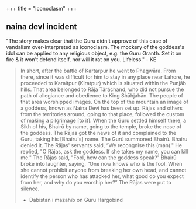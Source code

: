 +++
title = "Iconoclasm"
+++

## naina devI incident

"The story makes clear that the Guru didn't approve of this case of vandalism over-interpreted as iconoclasm. The mockery of the goddess's idol can be applied to any religious object, e.g. the Guru Granth. Set it on fire & it won't defend itself, nor will it rat on you. Lifeless." - KE

> In short, after the battle of Kartarpur he went to Phagwāra. From there, since it was difficult for him to stay in any place near Lahore, he proceeded to Karaitpur (Kiratpur) which is situated within the Punjāb hills. That area belonged to Rāja Tärächand, who did not pursue the path of allegiance and obedience to King Shāhjahān. The people of that area worshipped images. On the top of the mountain an image of a goddess, known as Naina Devi has been set up. Rājas and others from the territories around, going to that place, followed the custom of making a pilgrimage [to it]. When the Guru settled himself there, a Sikh of his, Bhairū by name, going to the temple, broke the nose of the goddess. The Rājas got the news of it and complained to the Guru, taking his [Bhairu's] name. The Gurū summoned Bhairū. Bhairu denied it. The Rājas' servants said, “We recongnise this (man)." He replied, "O Rājas, ask the goddess. If she takes my name, you can kill me." The Rājas said, "Fool, how can the goddess speak?" Bhairū broke into laughter, saying, “One now knows who is the fool. When she cannot prohibit anyone from breaking her own head, and cannot identify the person who has attacked her, what good do you expect from her, and why do you worship her?” The Rājas were put to silence.  
> - Dabistan i mazahib on Guru Hargobind
